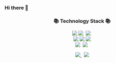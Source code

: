 ### Hi there 👋

<h3 align="center">📚 Technology Stack 📚</h3>
<p align="center">
  <img src="https://img.shields.io/badge/-HTML5-E34F26"/>
  <img src="https://img.shields.io/badge/-CSS3-1572B6"/>&nbsp
  <img src="https://img.shields.io/badge/Javascript-ffb13b?style=flat-square&logo=javascript&logoColor=white"/></a>&nbsp 
  <br>
  <img src="https://img.shields.io/badge/-Nodejs-339933"/>
  <img src="https://img.shields.io/badge/-Vuejs-4FC08D"/>
  <img src="https://img.shields.io/badge/-Reactjs-4FC08D"/>
  <br>
  <img src="https://img.shields.io/badge/-Vuetify-1867C0"/>&nbsp
  <img src="https://img.shields.io/badge/-Git-black"/>&nbsp
</p>

<p align="center">
  <a href="https://hyunyujin.github.io/">
    <img src="https://img.shields.io/badge/Tech%20Blog-purple?style=flat-square&logo=Github&logoColor=white&link=https://hyunyujin.github.io/"/>
  </a>&nbsp
  <a href="mailto:gusdbwls9772@gmail.com">
    <img src="https://img.shields.io/badge/Gmail-d14836?style=flat-square&logo=Gmail&logoColor=white&link=mailto:gusdbwls9772@gmail.com"/>
  </a>
</p>

<!--
**HyunYuJin/HyunYuJin** is a ✨ _special_ ✨ repository because its `README.md` (this file) appears on your GitHub profile.

Here are some ideas to get you started:

- 🔭 I’m currently working on ...
- 🌱 I’m currently learning ...
- 👯 I’m looking to collaborate on ...
- 🤔 I’m looking for help with ...
- 💬 Ask me about ...
- 📫 How to reach me: ...
- 😄 Pronouns: ...
- ⚡ Fun fact: ...
-->
